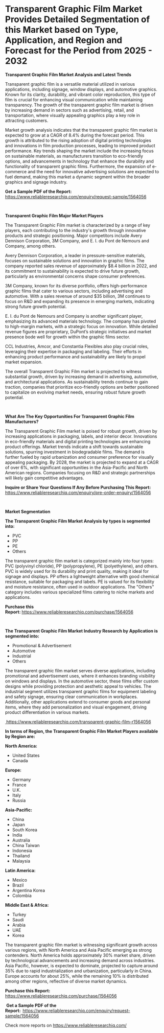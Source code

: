 <p><h1>Transparent Graphic Film Market Provides Detailed Segmentation of this Market based on Type, Application, and Region and Forecast for the Period from 2025 - 2032</h1></p><p><strong>Transparent Graphic Film Market Analysis and Latest Trends</strong></p>
<p><p>Transparent graphic film is a versatile material utilized in various applications, including signage, window displays, and automotive graphics. Known for its clarity, durability, and vibrant color reproduction, this type of film is crucial for enhancing visual communication while maintaining transparency. The growth of the transparent graphic film market is driven by increasing demand in sectors such as advertising, retail, and transportation, where visually appealing graphics play a key role in attracting customers.</p><p>Market growth analysis indicates that the transparent graphic film market is expected to grow at a CAGR of 8.4% during the forecast period. This growth is attributed to the rising adoption of digital printing technologies and innovations in film production processes, leading to improved product performance. Key trends shaping the market include the increasing focus on sustainable materials, as manufacturers transition to eco-friendly options, and advancements in technology that enhance the durability and functionality of transparent graphic films. Furthermore, the expansion of e-commerce and the need for innovative advertising solutions are expected to fuel demand, making this market a dynamic segment within the broader graphics and signage industry.</p></p>
<p><strong>Get a Sample PDF of the Report:&nbsp;</strong> <a href="https://www.reliableresearchiq.com/enquiry/request-sample/1564056?utm_campaign=2271&utm_medium=2&utm_source=Github&utm_content=ia&utm_term=02042025&utm_id=transparent-graphic-film">https://www.reliableresearchiq.com/enquiry/request-sample/1564056</a></p>
<p>&nbsp;</p>
<p><strong>Transparent Graphic Film Major Market Players</strong></p>
<p><p>The Transparent Graphic Film market is characterized by a range of key players, each contributing to the industry's growth through innovative products and strategic positioning. Major competitors include Avery Dennison Corporation, 3M Company, and E. I. du Pont de Nemours and Company, among others.</p><p>Avery Dennison Corporation, a leader in pressure-sensitive materials, focuses on sustainable solutions and innovation in graphic films. The company reported sales revenue of approximately $8.4 billion in 2022, and its commitment to sustainability is expected to drive future growth, particularly as environmental concerns shape consumer preferences.</p><p>3M Company, known for its diverse portfolio, offers high-performance graphic films that cater to various sectors, including advertising and automotive. With a sales revenue of around $35 billion, 3M continues to focus on R&D and expanding its presence in emerging markets, indicating strong future growth potential.</p><p>E. I. du Pont de Nemours and Company is another significant player, emphasizing its advanced materials technology. The company has pivoted to high-margin markets, with a strategic focus on innovation. While detailed revenue figures are proprietary, DuPont’s strategic initiatives and market presence bode well for growth within the graphic films sector.</p><p>CCL Industries, Amcor, and Constantia Flexibles also play crucial roles, leveraging their expertise in packaging and labeling. Their efforts in enhancing product performance and sustainability are likely to propel market expansion.</p><p>The overall Transparent Graphic Film market is projected to witness substantial growth, driven by increasing demand in advertising, automotive, and architectural applications. As sustainability trends continue to gain traction, companies that prioritize eco-friendly options are better positioned to capitalize on evolving market needs, ensuring robust future growth potential.</p></p>
<p>&nbsp;</p>
<p><strong>What Are The Key Opportunities For Transparent Graphic Film Manufacturers?</strong></p>
<p><p>The Transparent Graphic Film market is poised for robust growth, driven by increasing applications in packaging, labels, and interior decor. Innovations in eco-friendly materials and digital printing technologies are enhancing product offerings. Market trends indicate a shift towards sustainable solutions, spurring investment in biodegradable films. The demand is further fueled by rapid urbanization and consumer preference for visually appealing packaging. By 2028, the market is projected to expand at a CAGR of over 6%, with significant opportunities in the Asia-Pacific and North American regions. Companies focusing on R&D and strategic partnerships will likely gain competitive advantages.</p></p>
<p><strong>Inquire or Share Your Questions If Any Before Purchasing This Report:</strong> <a href="https://www.reliableresearchiq.com/enquiry/pre-order-enquiry/1564056?utm_campaign=2271&utm_medium=2&utm_source=Github&utm_content=ia&utm_term=02042025&utm_id=transparent-graphic-film">https://www.reliableresearchiq.com/enquiry/pre-order-enquiry/1564056</a></p>
<p>&nbsp;</p>
<p><strong>Market Segmentation</strong></p>
<p><strong>The Transparent Graphic Film Market Analysis by types is segmented into:</strong></p>
<p><ul><li>PVC</li><li>PP</li><li>PE</li><li>Others</li></ul></p>
<p><p>The transparent graphic film market is categorized mainly into four types: PVC (polyvinyl chloride), PP (polypropylene), PE (polyethylene), and others. PVC is widely used for its durability and print quality, making it ideal for signage and displays. PP offers a lightweight alternative with good chemical resistance, suitable for packaging and labels. PE is valued for its flexibility and moisture resistance, often used in outdoor applications. The "Others" category includes various specialized films catering to niche markets and applications.</p></p>
<p><strong>Purchase this Report:&nbsp;</strong><a href="https://www.reliableresearchiq.com/purchase/1564056?utm_campaign=2271&utm_medium=2&utm_source=Github&utm_content=ia&utm_term=02042025&utm_id=transparent-graphic-film">https://www.reliableresearchiq.com/purchase/1564056</a></p>
<p>&nbsp;</p>
<p><strong>The Transparent Graphic Film Market Industry Research by Application is segmented into:</strong></p>
<p><ul><li>Promotional & Advertisement</li><li>Automotive</li><li>Industrial</li><li>Others</li></ul></p>
<p><p>The transparent graphic film market serves diverse applications, including promotional and advertisement uses, where it enhances branding visibility on windows and displays. In the automotive sector, these films offer custom designs while providing protection and aesthetic appeal to vehicles. The industrial segment utilizes transparent graphic films for equipment labeling and safety signage, ensuring clear communication in workplaces. Additionally, other applications extend to consumer goods and personal items, where they add personalization and visual engagement, driving product differentiation in various markets.</p></p>
<p><a href="https://www.reliableresearchiq.com/transparent-graphic-film-r1564056?utm_campaign=2271&utm_medium=2&utm_source=Github&utm_content=ia&utm_term=02042025&utm_id=transparent-graphic-film">&nbsp;https://www.reliableresearchiq.com/transparent-graphic-film-r1564056</a></p>
<p><strong>In terms of Region, the Transparent Graphic Film Market Players available by Region are:</strong></p>
<p>
    <p> <strong> North America: </strong>
        <ul>
            <li>United States</li>
            <li>Canada</li>
        </ul>
        </p> 
    <p> <strong> Europe: </strong>
        <ul>
            <li>Germany</li>
            <li>France</li>
            <li>U.K.</li>
            <li>Italy</li>
            <li>Russia</li>
        </ul>
        </p> 
    <p> <strong> Asia-Pacific: </strong>
        <ul>
            <li>China</li>
            <li>Japan</li>
            <li>South Korea</li>
            <li>India</li>
            <li>Australia</li>
            <li>China Taiwan</li>
            <li>Indonesia</li>
            <li>Thailand</li>
            <li>Malaysia</li>
        </ul>
        </p> 
    <p> <strong> Latin America: </strong>
        <ul>
            <li>Mexico</li>
            <li>Brazil</li>
            <li>Argentina Korea</li>
            <li>Colombia</li>
        </ul>
        </p> 
    <p> <strong> Middle East & Africa: </strong>
        <ul>
            <li>Turkey</li>
            <li>Saudi</li>
            <li>Arabia</li>
            <li>UAE</li>
            <li>Korea</li>
        </ul>
    </p>
    </p>
<p><p>The transparent graphic film market is witnessing significant growth across various regions, with North America and Asia Pacific emerging as strong contenders. North America holds approximately 30% market share, driven by technological advancements and increasing demand across industries. Asia Pacific, however, is expected to dominate, projected to capture around 35% due to rapid industrialization and urbanization, particularly in China. Europe accounts for about 25%, while the remaining 10% is distributed among other regions, reflective of diverse market dynamics.</p></p>
<p><strong>Purchase this Report: </strong><a href="https://www.reliableresearchiq.com/purchase/1564056?utm_campaign=2271&utm_medium=2&utm_source=Github&utm_content=ia&utm_term=02042025&utm_id=transparent-graphic-film">https://www.reliableresearchiq.com/purchase/1564056</a></p>
<p>&nbsp;<strong>Get a Sample PDF of the Report:&nbsp;&nbsp;</strong><a href="https://www.reliableresearchiq.com/enquiry/request-sample/1564056?utm_campaign=2271&utm_medium=2&utm_source=Github&utm_content=ia&utm_term=02042025&utm_id=transparent-graphic-film">https://www.reliableresearchiq.com/enquiry/request-sample/1564056</a></p>
<p><strong></strong></p>
<p>Check more reports on <a href="https://www.reliableresearchiq.com/?utm_campaign=2271&utm_medium=2&utm_source=Github&utm_content=ia&utm_term=02042025&utm_id=transparent-graphic-film">https://www.reliableresearchiq.com/</a></p>